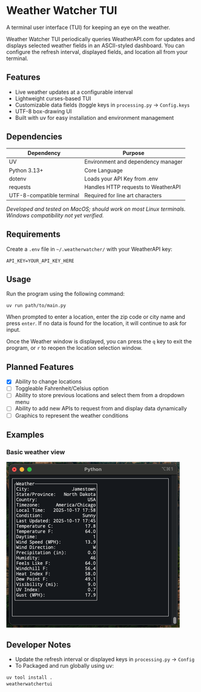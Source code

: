 # Weather Watcher TUI
A terminal user interface (TUI) for keeping an eye on the weather.

Weather Watcher TUI periodically queries WeatherAPI.com for updates and displays selected weather fields in an ASCII-styled dashboard. You can configure the refresh interval, displayed fields, and location all from your terminal.

## Features
- Live weather updates at a configurable interval
- Lightweight curses-based TUI
- Customizable data fields (toggle keys in `processing.py` -> `Config.keys`
- UTF-8 box-drawing UI
- Built with uv for easy installation and environment management

## Dependencies

| Dependency                | Purpose                               |
| ------------------------- | ------------------------------------- |
| UV                        | Environment and dependency manager    |
| Python 3.13+              | Core Language                         |
| dotenv                    | Loads your API Key from .env          |
| requests                  | Handles HTTP requests to WeatherAPI   |
| UTF-8-compatible terminal | Required for line art characters      |

*Developed and tested on MacOS; should work on most Linux terminals. Windows compatibility not yet verified.*

## Requirements
Create a `.env` file in `~/.weatherwatcher/` with your WeatherAPI key:
```
API_KEY=YOUR_API_KEY_HERE
```

## Usage
Run the program using the following command:
```
uv run path/to/main.py
```
When prompted to enter a location, enter the zip code or city name and press `enter`. If no data is found for the location, it will continue to ask for input.

Once the Weather window is displayed, you can press the `q` key to exit the program, or `r` to reopen the location selection window.

## Planned Features
- [x] Ability to change locations
- [ ] Toggleable Fahrenheit/Celsius option
- [ ] Ability to store previous locations and select them from a dropdown menu
- [ ] Ability to add new APIs to request from and display data dynamically
- [ ] Graphics to represent the weather conditions

## Examples

### Basic weather view
![Example File](assets/Sample1.png)

## Developer Notes
- Update the refresh interval or displayed keys in `processing.py` -> `Config`
- To Packaged and run globally using uv:
```bash
uv tool install .
weatherwatchertui
```
